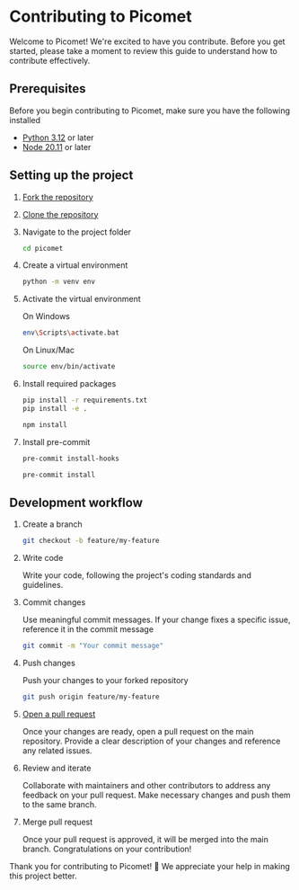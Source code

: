 # Contributing to Picomet

Welcome to Picomet! We're excited to have you contribute. Before you get started, please take a moment to review this guide to understand how to contribute effectively.

## Prerequisites

Before you begin contributing to Picomet, make sure you have the following installed

-   [Python 3.12](https://www.python.org/downloads) or later
-   [Node 20.11](https://nodejs.org) or later

## Setting up the project

1. [Fork the repository](https://docs.github.com/en/pull-requests/collaborating-with-pull-requests/working-with-forks/fork-a-repo#forking-a-repository)

1. [Clone the repository](https://docs.github.com/en/pull-requests/collaborating-with-pull-requests/working-with-forks/fork-a-repo#cloning-your-forked-repository)

1. Navigate to the project folder

    ```bash
    cd picomet
    ```

1. Create a virtual environment

    ```bash
    python -m venv env
    ```

1. Activate the virtual environment

    On Windows

    ```bash
    env\Scripts\activate.bat
    ```

    On Linux/Mac

    ```bash
    source env/bin/activate
    ```

1. Install required packages

    ```bash
    pip install -r requirements.txt
    pip install -e .
    ```

    ```bash
    npm install
    ```

1. Install pre-commit

    ```bash
    pre-commit install-hooks
    ```

    ```bash
    pre-commit install
    ```

## Development workflow

1. Create a branch

    ```bash
    git checkout -b feature/my-feature
    ```

1. Write code

    Write your code, following the project's coding standards and guidelines.

1. Commit changes

    Use meaningful commit messages. If your change fixes a specific issue, reference it in the commit message

    ```bash
    git commit -m "Your commit message"
    ```

1. Push changes

    Push your changes to your forked repository

    ```bash
    git push origin feature/my-feature
    ```

1. [Open a pull request](https://docs.github.com/en/pull-requests/collaborating-with-pull-requests/proposing-changes-to-your-work-with-pull-requests/creating-a-pull-request)

    Once your changes are ready, open a pull request on the main repository. Provide a clear description of your changes and reference any related issues.

1. Review and iterate

    Collaborate with maintainers and other contributors to address any feedback on your pull request. Make necessary changes and push them to the same branch.

1. Merge pull request

    Once your pull request is approved, it will be merged into the main branch. Congratulations on your contribution!

Thank you for contributing to Picomet! 🎉 We appreciate your help in making this project better.
